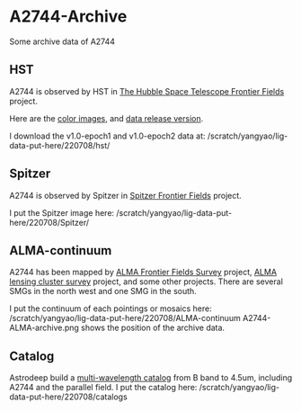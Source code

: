 # A2744-Archive
Some archive data of A2744


## HST

<!--![A2744](https://archive.stsci.edu/prepds/frontier/abell2744-epoch1-annotated.jpg)-->


A2744 is observed by HST in [The Hubble Space Telescope Frontier Fields](https://archive.stsci.edu/prepds/frontier/) project.

Here are the [color images](https://archive.stsci.edu/prepds/frontier/abell2744_display.html), and [data release version](https://archive.stsci.edu/prepds/frontier/abell2744.html).

I download the v1.0-epoch1 and v1.0-epoch2 data at: /scratch/yangyao/lig-data-put-here/220708/hst/ 

## Spitzer

<!--![SFF](https://irsa.ipac.caltech.edu/data/SPITZER/Frontier/images/A2744/A2744.IRAC.1.jpg)-->

A2744 is observed by Spitzer in [Spitzer Frontier Fields](https://irsa.ipac.caltech.edu/data/SPITZER/Frontier/) project.

I put the Spitzer image here: /scratch/yangyao/lig-data-put-here/220708/Spitzer/

## ALMA-continuum

A2744 has been mapped by [ALMA Frontier Fields Survey](https://www.astro.puc.cl/~jgonzal/ALMA_FF.html) project, [ALMA lensing cluster survey](https://ui.adsabs.harvard.edu/abs/2019asrc.confE..64K/abstract) project, and some other projects. There are several SMGs in the north west and one SMG in the south.

I put the continuum of each pointings or mosaics here: /scratch/yangyao/lig-data-put-here/220708/ALMA-continuum 
A2744-ALMA-archive.png shows the position of the archive data.

## Catalog

Astrodeep build a [multi-wavelength catalog](http://www.astrodeep.eu/frontier-fields-summary/) from B band to 4.5um, including A2744 and the parallel field. I put the catalog here: /scratch/yangyao/lig-data-put-here/220708/catalogs



